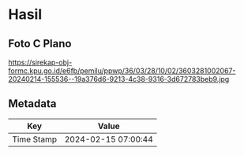 # Hasil

## Foto C Plano

https://sirekap-obj-formc.kpu.go.id/e6fb/pemilu/ppwp/36/03/28/10/02/3603281002067-20240214-155536--19a376d6-9213-4c38-9316-3d672783beb9.jpg


## Metadata

| Key        | Value               |
| ---------- | ------------------- |
| Time Stamp | 2024-02-15 07:00:44 |




